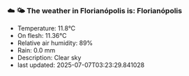 ### ☁️ 🌤️  The weather in Florianópolis is: Florianópolis

- Temperature: 11.8°C
- On flesh: 11.36°C
- Relative air humidity: 89%
- Rain: 0.0 mm
- Description: Clear sky
- last updated: 2025-07-07T03:23:29.841028
